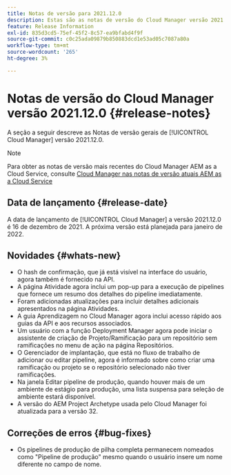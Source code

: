 ```yaml
---
title: Notas de versão para 2021.12.0
description: Estas são as notas de versão do Cloud Manager versão 2021.12.0.
feature: Release Information
exl-id: 835d3cd5-75ef-45f2-8c57-ea9bfabd4f9f
source-git-commit: c0c25ada09879b850883dcd1e53ad05c7087a80a
workflow-type: tm+mt
source-wordcount: '265'
ht-degree: 3%

---
```


# Notas de versão do Cloud Manager versão 2021.12.0 {#release-notes}

A seção a seguir descreve as Notas de versão gerais de [!UICONTROL Cloud Manager] versão 2021.12.0.

>[!NOTE]
>
>Para obter as notas de versão mais recentes do Cloud Manager AEM as a Cloud Service, consulte [Cloud Manager nas notas de versão atuais AEM as a Cloud Service](https://experienceleague.adobe.com/docs/experience-manager-cloud-service/content/implementing/using-cloud-manager/release-notes-cloud-manager/release-notes-cm-current.html)

## Data de lançamento {#release-date}

A data de lançamento de [!UICONTROL Cloud Manager] a versão 2021.12.0 é 16 de dezembro de 2021. A próxima versão está planejada para janeiro de 2022.

## Novidades {#whats-new}

* O hash de confirmação, que já está visível na interface do usuário, agora também é fornecido na API.
* A página Atividade agora inclui um pop-up para a execução de pipelines que fornece um resumo dos detalhes do pipeline imediatamente.
* Foram adicionadas atualizações para incluir detalhes adicionais apresentados na página Atividades.
* A guia Aprendizagem no Cloud Manager agora inclui acesso rápido aos guias da API e aos recursos associados.
* Um usuário com a função Deployment Manager agora pode iniciar o assistente de criação de Projeto/Ramificação para um repositório sem ramificações no menu de ação na página Repositórios.
* O Gerenciador de implantação, que está no fluxo de trabalho de adicionar ou editar pipeline, agora é informado sobre como criar uma ramificação ou projeto se o repositório selecionado não tiver ramificações.
* Na janela Editar pipeline de produção, quando houver mais de um ambiente de estágio para produção, uma lista suspensa para seleção de ambiente estará disponível.
* A versão do AEM Project Archetype usada pelo Cloud Manager foi atualizada para a versão 32.

## Correções de erros {#bug-fixes}

* Os pipelines de produção de pilha completa permanecem nomeados como &quot;Pipeline de produção&quot; mesmo quando o usuário insere um nome diferente no campo de nome.

